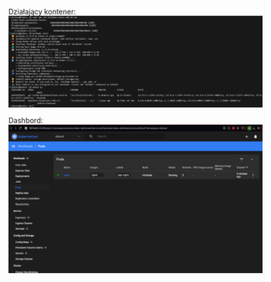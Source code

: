 <!-- https://github.com/cPaletta/quick-example-of-testing-in-nodejs/blob/master/.github/workflows
 -->

 Działający kontener:
 ![alt text](image.png)

 Dashbord:
 ![alt text](image-1.png)